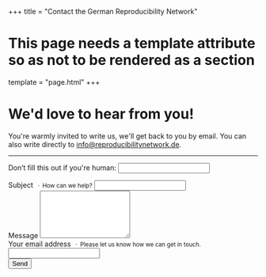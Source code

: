 +++
title = "Contact the German Reproducibility Network"

# This page needs a template attribute so as not to be rendered as a section
template = "page.html"
+++

# We'd love to hear from you!

You're warmly invited to write us, we'll get back to you by email. You can also write directly to [info@reproducibilitynetwork.de](mailto:info@reproducibilitynetwork.de).

----

<form name="contact" method="POST" netlify-honeypot="bot-field" data-netlify="true" action="/contact/thanks">
  <p class="d-none">
    <label>Don’t fill this out if you're human: <input name="bot-field" /></label>
  </p>
  <div class="form-row">
    <div class="form-group col">
      <label for="subject">Subject</label>
      <small class="text-muted mb-2">&ensp;·&ensp;How can we help?</small>
      <input type="text" class="form-control form-control-lg" name="subject" id="subject">
    </div>
  </div>
  <div class="form-row">
    <div class="form-group col">
      <label for="message">Message</label>
      <small class="text-muted mb-2"></small>
      <textarea class="form-control" name="message" id="message" rows="6"></textarea>
    </div>
  </div>
  <div class="form-row">
    <div class="form-group col">
      <label for="email">Your email address</label>
      <small class="text-muted mb-2">&ensp;·&ensp;Please let us know how we can get in touch.</small>
      <input type="email" class="form-control" name="email" id="email">
    </div>
  </div>
  <div>
    <button type="submit" class="btn btn-outline-primary btn-block mt-4">Send</button>
  </div>
</form>
